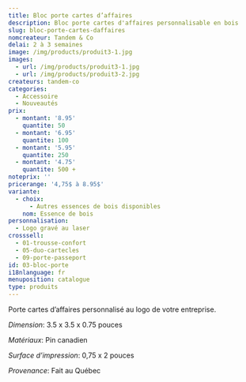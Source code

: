 ```yaml
---
title: Bloc porte cartes d’affaires
description: Bloc porte cartes d'affaires personnalisable en bois
slug: bloc-porte-cartes-daffaires
nomcreateur: Tandem & Co
delai: 2 à 3 semaines
image: /img/products/produit3-1.jpg
images:
  - url: /img/products/produit3-1.jpg
  - url: /img/products/produit3-2.jpg
createurs: tandem-co
categories:
  - Accessoire
  - Nouveautés
prix:
  - montant: '8.95'
    quantite: 50
  - montant: '6.95'
    quantite: 100
  - montant: '5.95'
    quantite: 250
  - montant: '4.75'
    quantite: 500 +
noteprix: ''
pricerange: '4,75$ à 8.95$'
variante:
  - choix:
      - Autres essences de bois disponibles
    nom: Essence de bois
personnalisation:
  - Logo gravé au laser
crosssell:
  - 01-trousse-confort
  - 05-duo-cartecles
  - 09-porte-passeport
id: 03-bloc-porte
i18nlanguage: fr
menuposition: catalogue
type: produits
---
```


Porte cartes d’affaires personnalisé au logo de votre entreprise.

*Dimension*: 3.5 x 3.5 x 0.75 pouces

*Matériaux*: Pin canadien

*Surface d’impression*: 0,75 x 2 pouces

*Provenance*: Fait au Québec




